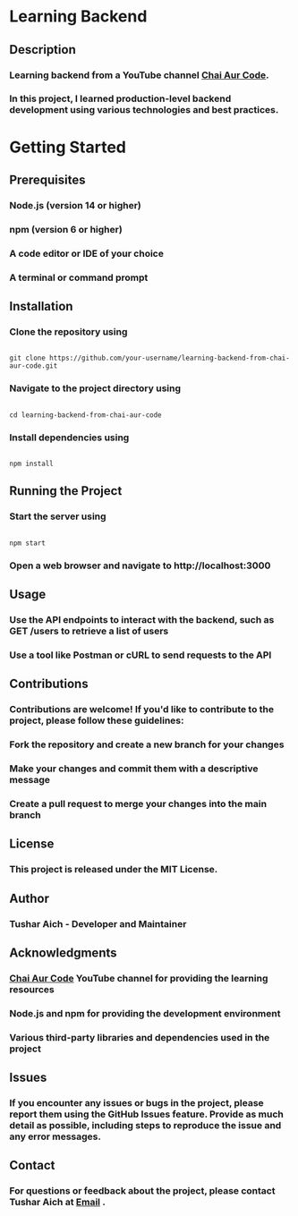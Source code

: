 # __Learning Backend__
## Description
### Learning backend from a YouTube channel [Chai Aur Code](https://www.youtube.com/@chaiaurcode).
### In this project, I learned production-level backend development using various technologies and best practices.
# Getting Started
## Prerequisites
### Node.js (version 14 or higher)
### npm (version 6 or higher)
### A code editor or IDE of your choice
### A terminal or command prompt
## Installation
### Clone the repository using 
```

git clone https://github.com/your-username/learning-backend-from-chai-aur-code.git

```
### Navigate to the project directory using 
```

cd learning-backend-from-chai-aur-code

```
### Install dependencies using
```

npm install

```
## Running the Project
### Start the server using
```

npm start

```
### Open a web browser and navigate to http://localhost:3000
## Usage
### Use the API endpoints to interact with the backend, such as GET /users to retrieve a list of users
### Use a tool like Postman or cURL to send requests to the API
## Contributions
### Contributions are welcome! If you'd like to contribute to the project, please follow these guidelines:

### Fork the repository and create a new branch for your changes
### Make your changes and commit them with a descriptive message
### Create a pull request to merge your changes into the main branch
## License
### This project is released under the MIT License.

## Author
### __Tushar Aich__ - Developer and Maintainer
## Acknowledgments
### [Chai Aur Code](https://www.youtube.com/@chaiaurcode) YouTube channel for providing the learning resources
### Node.js and npm for providing the development environment
### Various third-party libraries and dependencies used in the project
## Issues
### If you encounter any issues or bugs in the project, please report them using the GitHub Issues feature. Provide as much detail as possible, including steps to reproduce the issue and any error messages.
## Contact
### For questions or feedback about the project, please contact __Tushar Aich__ at [Email](avenshar3000@gmail.com) .
